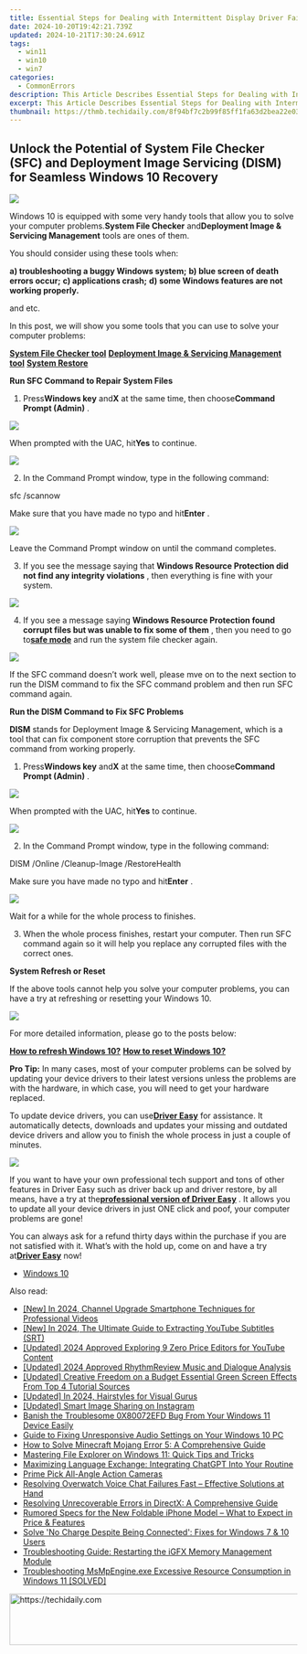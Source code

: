 ```yaml
---
title: Essential Steps for Dealing with Intermittent Display Driver Failures and Recovery Alerts
date: 2024-10-20T19:42:21.739Z
updated: 2024-10-21T17:30:24.691Z
tags:
  - win11
  - win10
  - win7
categories:
  - CommonErrors
description: This Article Describes Essential Steps for Dealing with Intermittent Display Driver Failures and Recovery Alerts
excerpt: This Article Describes Essential Steps for Dealing with Intermittent Display Driver Failures and Recovery Alerts
thumbnail: https://thmb.techidaily.com/8f94bf7c2b99f85ff1fa63d2bea22e03cd2a105f9c0efe0117a4ed53ffe45b35.jpg
---
```


## Unlock the Potential of System File Checker (SFC) and Deployment Image Servicing (DISM) for Seamless Windows 10 Recovery

![](https://images.drivereasy.com/wp-content/uploads/2017/01/img_586c9a4e6db41.jpg)

 Windows 10 is equipped with some very handy tools that allow you to solve your computer problems.**System File Checker** and**Deployment Image & Servicing Management** tools are ones of them.

You should consider using these tools when:

**a) troubleshooting a buggy Windows system;**
**b) blue screen of death errors occur;**
**c) applications crash;**
**d) some Windows features are not working properly.**

and etc.

 In this post, we will show you some tools that you can use to solve your computer problems:

[**System File Checker tool**](#1)
[**Deployment Image & Servicing Management tool**](#2)
[**System Restore**](#3)

**Run SFC Command to Repair System Files**

 1) Press**Windows key** and**X** at the same time, then choose**Command Prompt (Admin)** .

![](https://images.drivereasy.com/wp-content/uploads/2017/01/img_586ca149cf04d.png)

 When prompted with the UAC, hit**Yes** to continue.

![](https://images.drivereasy.com/wp-content/uploads/2017/01/img_586ca13144fd3.jpg)

2) In the Command Prompt window, type in the following command:

sfc /scannow

 Make sure that you have made no typo and hit**Enter** .

![](https://images.drivereasy.com/wp-content/uploads/2017/01/img_586ca221df44e.jpg)

Leave the Command Prompt window on until the command completes.

 3) If you see the message saying that   **Windows Resource Protection did not find any integrity violations** , then everything is fine with your system.

![](https://images.drivereasy.com/wp-content/uploads/2017/01/img_586ca520c7e49.png)

 4) If you see a message saying   **Windows Resource Protection found corrupt files but was unable to fix some of them** , then you need to go to[**safe mode**](https://tools.techidaily.com/drivereasy/download/) and run the system file checker again.

![](https://images.drivereasy.com/wp-content/uploads/2017/01/img_586ca59f1f21f.jpg)

 If the SFC command doesn’t work well, please mve on to the next section to run the DISM command to fix the SFC command problem and then run SFC command again.

**Run the DISM Command to Fix SFC Problems**

**DISM** stands for Deployment Image & Servicing Management, which is a tool that can fix component store corruption that prevents the SFC command from working properly.

 1) Press**Windows key** and**X** at the same time, then choose**Command Prompt (Admin)** .

![](https://images.drivereasy.com/wp-content/uploads/2017/01/img_586ca149cf04d.png)

 When prompted with the UAC, hit**Yes** to continue.

![](https://images.drivereasy.com/wp-content/uploads/2017/01/img_586ca13144fd3.jpg)

2) In the Command Prompt window, type in the following command:

DISM /Online /Cleanup-Image /RestoreHealth

 Make sure you have made no typo and hit**Enter** .

![](https://images.drivereasy.com/wp-content/uploads/2017/01/img_586ca8464439b.jpg)

Wait for a while for the whole process to finishes.

 3) When the whole process finishes, restart your computer. Then run SFC command again so it will help you replace any corrupted files with the correct ones.

 **System Refresh or Reset**

 If the above tools cannot help you solve your computer problems, you can have a try at refreshing or resetting your Windows 10.

![](https://images.drivereasy.com/wp-content/uploads/2017/01/img_586caacd9f489.jpg)

For more detailed information, please go to the posts below:

[**How to refresh Windows 10?**](https://tools.techidaily.com/drivereasy/download/)
[**How to reset Windows 10?**](https://tools.techidaily.com/drivereasy/download/)

**Pro Tip:**
 In many cases, most of your computer problems can be solved by updating your device drivers to their latest versions unless the problems are with the hardware, in which case, you will need to get your hardware replaced.

 To update device drivers, you can use[**Driver Easy**](https://tools.techidaily.com/drivereasy/download/) for assistance. It automatically detects, downloads and updates your missing and outdated device drivers and allow you to finish the whole process in just a couple of minutes.

![](https://images.drivereasy.com/wp-content/uploads/2017/04/img_58e8abc65e6ec.jpg)

 If you want to have your own professional tech support and tons of other features in Driver Easy such as driver back up and driver restore, by all means, have a try at the[**professional version of Driver Easy**](https://tools.techidaily.com/drivereasy/download/) . It allows you to update all your device drivers in just ONE click and poof, your computer problems are gone!

 You can always ask for a refund thirty days within the purchase if you are not satisfied with it. What’s with the hold up, come on and have a try at[**Driver Easy**](https://tools.techidaily.com/drivereasy/download/) now!

* [Windows 10](https://tools.techidaily.com/drivereasy/download/)

<ins class="adsbygoogle"
     style="display:block"
     data-ad-format="autorelaxed"
     data-ad-client="ca-pub-7571918770474297"
     data-ad-slot="1223367746"></ins>

<ins class="adsbygoogle"
     style="display:block"
     data-ad-client="ca-pub-7571918770474297"
     data-ad-slot="8358498916"
     data-ad-format="auto"
     data-full-width-responsive="true"></ins>

<span class="atpl-alsoreadstyle">Also read:</span>
<div><ul>
<li><a href="https://facebook-record-videos.techidaily.com/new-in-2024-channel-upgrade-smartphone-techniques-for-professional-videos/"><u>[New] In 2024, Channel Upgrade Smartphone Techniques for Professional Videos</u></a></li>
<li><a href="https://article-posts.techidaily.com/new-in-2024-the-ultimate-guide-to-extracting-youtube-subtitles-srt/"><u>[New] In 2024, The Ultimate Guide to Extracting YouTube Subtitles (SRT)</u></a></li>
<li><a href="https://facebook-record-videos.techidaily.com/updated-2024-approved-exploring-9-zero-price-editors-for-youtube-content/"><u>[Updated] 2024 Approved Exploring 9 Zero Price Editors for YouTube Content</u></a></li>
<li><a href="https://digital-screen-recording.techidaily.com/updated-2024-approved-rhythmreview-music-and-dialogue-analysis/"><u>[Updated] 2024 Approved RhythmReview Music and Dialogue Analysis</u></a></li>
<li><a href="https://youtube-clips.techidaily.com/updated-creative-freedom-on-a-budget-essential-green-screen-effects-from-top-4-tutorial-sources/"><u>[Updated] Creative Freedom on a Budget Essential Green Screen Effects From Top 4 Tutorial Sources</u></a></li>
<li><a href="https://article-tips.techidaily.com/updated-in-2024-hairstyles-for-visual-gurus/"><u>[Updated] In 2024, Hairstyles for Visual Gurus</u></a></li>
<li><a href="https://fox-direct.techidaily.com/updated-smart-image-sharing-on-instagram/"><u>[Updated] Smart Image Sharing on Instagram</u></a></li>
<li><a href="https://win-howtos.techidaily.com/1723204973628-banish-the-troublesome-0x80072efd-bug-from-your-windows-11-device-easily/"><u>Banish the Troublesome 0X80072EFD Bug From Your Windows 11 Device Easily</u></a></li>
<li><a href="https://win-howtos.techidaily.com/guide-to-fixing-unresponsive-audio-settings-on-your-windows-10-pc/"><u>Guide to Fixing Unresponsive Audio Settings on Your Windows 10 PC</u></a></li>
<li><a href="https://win-howtos.techidaily.com/how-to-solve-minecraft-mojang-error-5-a-comprehensive-guide/"><u>How to Solve Minecraft Mojang Error 5: A Comprehensive Guide</u></a></li>
<li><a href="https://win-howtos.techidaily.com/1723205705320-mastering-file-explorer-on-windows-11-quick-tips-and-tricks/"><u>Mastering File Explorer on Windows 11: Quick Tips and Tricks</u></a></li>
<li><a href="https://tech-hub.techidaily.com/maximizing-language-exchange-integrating-chatgpt-into-your-routine/"><u>Maximizing Language Exchange: Integrating ChatGPT Into Your Routine</u></a></li>
<li><a href="https://extra-resources.techidaily.com/prime-pick-all-angle-action-cameras/"><u>Prime Pick All-Angle Action Cameras</u></a></li>
<li><a href="https://win-howtos.techidaily.com/1723203524814-resolving-overwatch-voice-chat-failures-fast-effective-solutions-at-hand/"><u>Resolving Overwatch Voice Chat Failures Fast – Effective Solutions at Hand</u></a></li>
<li><a href="https://win-howtos.techidaily.com/resolving-unrecoverable-errors-in-directx-a-comprehensive-guide/"><u>Resolving Unrecoverable Errors in DirectX: A Comprehensive Guide</u></a></li>
<li><a href="https://technical-tips.techidaily.com/rumored-specs-for-the-new-foldable-iphone-model-what-to-expect-in-price-and-features/"><u>Rumored Specs for the New Foldable iPhone Model – What to Expect in Price & Features</u></a></li>
<li><a href="https://win-howtos.techidaily.com/solve-no-charge-despite-being-connected-fixes-for-windows-7-and-10-users/"><u>Solve 'No Charge Despite Being Connected': Fixes for Windows 7 & 10 Users</u></a></li>
<li><a href="https://win-howtos.techidaily.com/troubleshooting-guide-restarting-the-igfx-memory-management-module/"><u>Troubleshooting Guide: Restarting the iGFX Memory Management Module</u></a></li>
<li><a href="https://win-howtos.techidaily.com/troubleshooting-msmpengineexe-excessive-resource-consumption-in-windows-11-solved/"><u>Troubleshooting MsMpEngine.exe Excessive Resource Consumption in Windows 11 [SOLVED]</u></a></li>
</ul></div>

<!-- affiliate ads begin -->
<a href="https://appsumo.8odi.net/c/5597632/2043617/7443" target="_top" id="2043617">
  <img src="//a.impactradius-go.com/display-ad/7443-2043617" border="0" alt="https://techidaily.com" width="728" height="90"/>
</a>
<img height="0" width="0" src="https://appsumo.8odi.net/i/5597632/2043617/7443" style="position:absolute;visibility:hidden;" border="0" />
<!-- affiliate ads end -->

